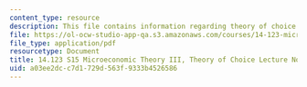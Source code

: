 ```yaml
---
content_type: resource
description: This file contains information regarding theory of choice lecture notes.
file: https://ol-ocw-studio-app-qa.s3.amazonaws.com/courses/14-123-microeconomic-theory-iii-spring-2015/a03ee2dcc7d1729d563f9333b4526586_MIT14_123S15_Chap1.pdf
file_type: application/pdf
resourcetype: Document
title: 14.123 S15 Microeconomic Theory III, Theory of Choice Lecture Notes
uid: a03ee2dc-c7d1-729d-563f-9333b4526586
---
```

